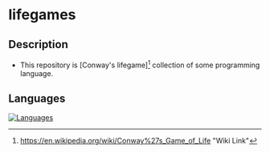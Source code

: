 # lifegames



## Description
- This repository is [Conway's lifegame][^1] collection of some programming language.


[^1]:https://en.wikipedia.org/wiki/Conway%27s_Game_of_Life "Wiki Link"

## Languages

[![Languages](https://skillicons.dev/icons?i=java,c,py&theme=light)](https://skillicons.dev)
